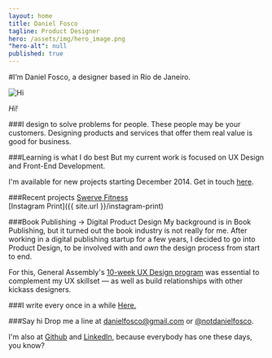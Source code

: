 ```yaml
---
layout: home
title: Daniel Fosco
tagline: Product Designer
hero: /assets/img/hero_image.png
"hero-alt": null
published: true
---
```


#I’m <span class="accent">Daniel Fosco</span>, a designer based in Rio de Janeiro.

![Hi](http://i.imgur.com/GMkqnNn.jpg)

<em>Hi!</em>

###I design to solve problems for people.
These people may be your customers. Designing products and services that offer them real value is good for business.

###Learning is what I do best
But my current work is focused on <span class="accent">UX Design</span> and <span class="accent">Front-End Development</span>.

I'm available for new projects starting December 2014. Get in touch <a href="mailto:danielfosco@gmail.com?subject=Hi, let%E2%80%99s%20work%20together">here</a>.

###Recent projects
[Swerve Fitness](http://invis.io/9F1908XPY)     
[Instagram Print]({{ site.url }}/instagram-print)


###Book Publishing → Digital Product Design
 My background is in Book Publishing, but it turned out the book industry is not really for me. After working in a digital publishing startup for a few years, I decided to go into Product Design, to be involved with and *own* the design process from start to end.

For this, General Assembly's [10-week UX Design program](https://generalassemb.ly/education/user-experience-design-immersive/new-york-city) was essential to complement my UX skillset — as well as build relationships with other kickass designers.

###I write every once in a while
[Here.](http://danielfos.co/blog/) 

###Say hi
Drop me a line at <a href="#">danielfosco@gmail.com</a> or [@notdanielfosco](https://www.twitter.com/notdanielfosco). 

I'm also at [Github](https://github.com/dfosco) and [LinkedIn](https://www.linkedin.com/in/danielfosco/en), because everybody has one these days, you know?
